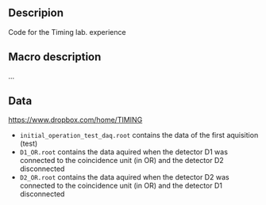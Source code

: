 ## Descripion
Code for the Timing lab. experience 

## Macro description
...

## Data 
https://www.dropbox.com/home/TIMING

* `initial_operation_test_daq.root` contains the data of the first aquisition (test)
* `D1_OR.root` contains the data aquired when the detector D1 was connected to the coincidence unit (in OR) and the detector     D2 disconnected
* `D2_OR.root` contains the data aquired when the detector D2 was connected to the coincidence unit (in OR) and the detector     D1 disconnected
